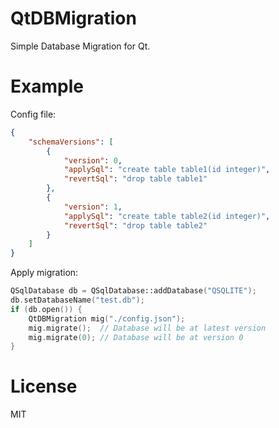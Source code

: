 QtDBMigration
=============

Simple Database Migration for Qt.


Example
=======

Config file:

```json
{
    "schemaVersions": [
        {
            "version": 0,
            "applySql": "create table table1(id integer)",
            "revertSql": "drop table table1"
        },
        {
            "version": 1,
            "applySql": "create table table2(id integer)",
            "revertSql": "drop table table2"
        }
    ]
}
```

Apply migration:

```cpp
QSqlDatabase db = QSqlDatabase::addDatabase("QSQLITE");
db.setDatabaseName("test.db");
if (db.open()) {
    QtDBMigration mig("./config.json");
    mig.migrate();  // Database will be at latest version
    mig.migrate(0); // Database will be at version 0
}
```


License
=======
MIT
